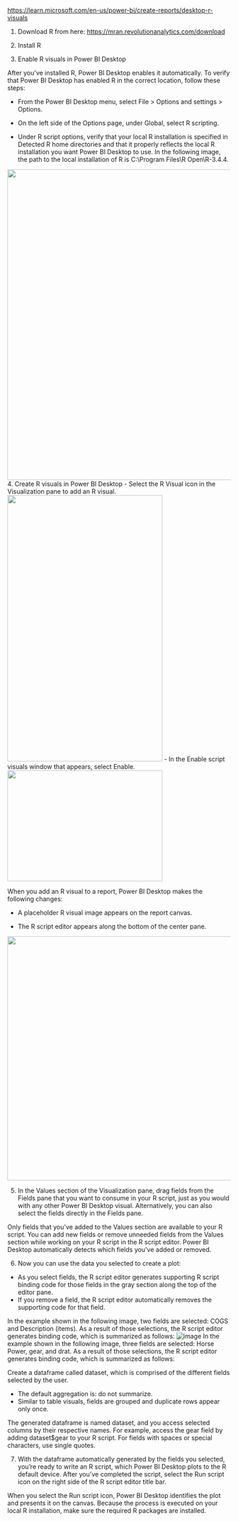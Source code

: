 


https://learn.microsoft.com/en-us/power-bi/create-reports/desktop-r-visuals

1. Download R from here: https://mran.revolutionanalytics.com/download
   
2. Install R
3. Enable R visuals in Power BI Desktop

After you've installed R, Power BI Desktop enables it automatically. To verify that Power BI Desktop has enabled R in the correct location, follow these steps:

- From the Power BI Desktop menu, select File > Options and settings > Options.

- On the left side of the Options page, under Global, select R scripting.

- Under R script options, verify that your local R installation is specified in Detected R home directories and that it properly reflects the local R installation you want Power BI Desktop to use. In the following image, the path to the local installation of R is C:\Program Files\R Open\R-3.4.4\.

<img src='https://user-images.githubusercontent.com/118057504/218461522-cc60f0a5-5e20-4495-86e2-1f57d7989163.png' width = 700 height = 700>
4. Create R visuals in Power BI Desktop
 - Select the R Visual icon in the Visualization pane to add an R visual.
 
<img src='https://user-images.githubusercontent.com/118057504/218461876-31b06501-fdf1-4aec-916d-4b0d582121f7.png' width = 350 height = 600>
 - In the Enable script visuals window that appears, select Enable.

<img src='https://user-images.githubusercontent.com/118057504/218462469-7abe17be-09c3-4211-8e2d-cce018b70d99.png' width = 350 height = 250>

When you add an R visual to a report, Power BI Desktop makes the following changes:

 - A placeholder R visual image appears on the report canvas.

 - The R script editor appears along the bottom of the center pane.
 
<img src='https://user-images.githubusercontent.com/118057504/218464279-b723de48-7bd5-42ab-8257-262ebbcac161.png' width = 700 height = 550>

5. In the Values section of the Visualization pane, drag fields from the Fields pane that you want to consume in your R script, just as you would with any other Power BI Desktop visual. Alternatively, you can also select the fields directly in the Fields pane.

Only fields that you've added to the Values section are available to your R script. You can add new fields or remove unneeded fields from the Values section while working on your R script in the R script editor. Power BI Desktop automatically detects which fields you've added or removed.



6. Now you can use the data you selected to create a plot:

 - As you select fields, the R script editor generates supporting R script binding code for those fields in the gray section along the top of the editor pane.
 - If you remove a field, the R script editor automatically removes the supporting code for that field.

In the example shown in the following image, two fields are selected: COGS and Description (items). As a result of those selections, the R script editor generates binding code, which is summarized as follows:
![image](https://user-images.githubusercontent.com/118057504/218466185-97b4f9d2-6548-480a-b7ee-a967923d5de0.png)
 In the example shown in the following image, three fields are selected: Horse Power, gear, and drat. As a result of those selections, the R script editor generates binding code, which is summarized as follows:

Create a dataframe called dataset, which is comprised of the different fields selected by the user.
 - The default aggregation is: do not summarize.
 - Similar to table visuals, fields are grouped and duplicate rows appear only once.
 
 The generated dataframe is named dataset, and you access selected columns by their respective names. For example, access the gear field by adding dataset$gear to your R script. For fields with spaces or special characters, use single quotes.

7. With the dataframe automatically generated by the fields you selected, you’re ready to write an R script, which Power BI Desktop plots to the R default device. After you've completed the script, select the Run script icon on the right side of the R script editor title bar.

When you select the Run script icon, Power BI Desktop identifies the plot and presents it on the canvas. Because the process is executed on your local R installation, make sure the required R packages are installed.



